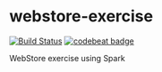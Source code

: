 # webstore-exercise
[![Build Status](https://travis-ci.org/michelchenrich/webstore-exercise.svg?branch=master)](https://travis-ci.org/michelchenrich/webstore-exercise)
[![codebeat badge](https://codebeat.co/badges/0096061c-c99e-4823-9ad4-18c7fe198cb3)](https://codebeat.co/projects/github-com-michelchenrich-webstore-exercise)

WebStore exercise using Spark
